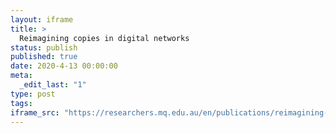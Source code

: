 ```yaml
---
layout: iframe
title: >
  Reimagining copies in digital networks
status: publish
published: true
date: 2020-4-13 00:00:00
meta:
  _edit_last: "1"
type: post
tags:
iframe_src: "https://researchers.mq.edu.au/en/publications/reimagining-copies-in-digital-networks"
---
```

        